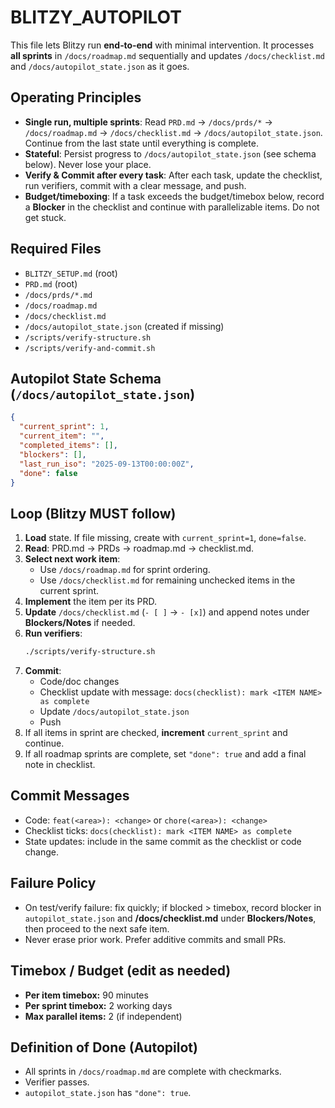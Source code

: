 # BLITZY_AUTOPILOT

This file lets Blitzy run **end‑to‑end** with minimal intervention. It processes **all sprints** in `/docs/roadmap.md` sequentially and updates `/docs/checklist.md` and `/docs/autopilot_state.json` as it goes.

## Operating Principles
- **Single run, multiple sprints**: Read `PRD.md` → `/docs/prds/*` → `/docs/roadmap.md` → `/docs/checklist.md` → `/docs/autopilot_state.json`. Continue from the last state until everything is complete.
- **Stateful**: Persist progress to `/docs/autopilot_state.json` (see schema below). Never lose your place.
- **Verify & Commit after every task**: After each task, update the checklist, run verifiers, commit with a clear message, and push.
- **Budget/timeboxing**: If a task exceeds the budget/timebox below, record a **Blocker** in the checklist and continue with parallelizable items. Do not get stuck.

## Required Files
- `BLITZY_SETUP.md` (root)
- `PRD.md` (root)
- `/docs/prds/*.md`
- `/docs/roadmap.md`
- `/docs/checklist.md`
- `/docs/autopilot_state.json` (created if missing)
- `/scripts/verify-structure.sh`
- `/scripts/verify-and-commit.sh`

## Autopilot State Schema (`/docs/autopilot_state.json`)
```json
{
  "current_sprint": 1,
  "current_item": "",
  "completed_items": [],
  "blockers": [],
  "last_run_iso": "2025-09-13T00:00:00Z",
  "done": false
}
```

## Loop (Blitzy MUST follow)
1. **Load** state. If file missing, create with `current_sprint=1`, `done=false`.
2. **Read**: PRD.md → PRDs → roadmap.md → checklist.md.
3. **Select next work item**:
   - Use `/docs/roadmap.md` for sprint ordering.
   - Use `/docs/checklist.md` for remaining unchecked items in the current sprint.
4. **Implement** the item per its PRD.
5. **Update** `/docs/checklist.md` (`- [ ]` → `- [x]`) and append notes under **Blockers/Notes** if needed.
6. **Run verifiers**:
   ```bash
   ./scripts/verify-structure.sh
   ```
7. **Commit**:
   - Code/doc changes
   - Checklist update with message: `docs(checklist): mark <ITEM NAME> as complete`
   - Update `/docs/autopilot_state.json`
   - Push
8. If all items in sprint are checked, **increment** `current_sprint` and continue.
9. If all roadmap sprints are complete, set `"done": true` and add a final note in checklist.

## Commit Messages
- Code: `feat(<area>): <change>` or `chore(<area>): <change>`
- Checklist ticks: `docs(checklist): mark <ITEM NAME> as complete`
- State updates: include in the same commit as the checklist or code change.

## Failure Policy
- On test/verify failure: fix quickly; if blocked > timebox, record blocker in `autopilot_state.json` and **/docs/checklist.md** under **Blockers/Notes**, then proceed to the next safe item.
- Never erase prior work. Prefer additive commits and small PRs.

## Timebox / Budget (edit as needed)
- **Per item timebox:** 90 minutes
- **Per sprint timebox:** 2 working days
- **Max parallel items:** 2 (if independent)

## Definition of Done (Autopilot)
- All sprints in `/docs/roadmap.md` are complete with checkmarks.
- Verifier passes.
- `autopilot_state.json` has `"done": true`.
